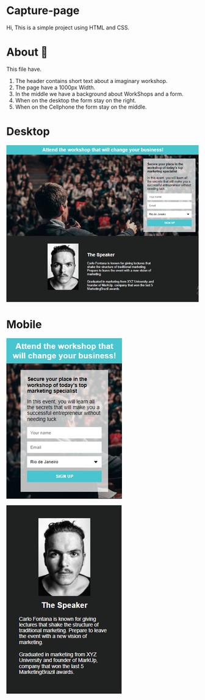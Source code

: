 # Capture-page
Hi, This is a simple project using HTML and CSS.
# About 📝
This file have.
1. The header contains short text about a imaginary workshop.
2. The page have a 1000px Width.
3. In the middle we have a background about WorkShops and a form.
4. When on the desktop the form stay on the right.
4. When on the Cellphone the form stay on the middle.
# Desktop
![Design preview](./Design/Desktop.png)


# Mobile
![Design prebiew](./Design/mobile.png)

![Design prebiew](./Design/mobile2.png)


